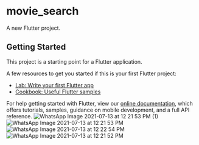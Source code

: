 # movie_search

A new Flutter project.

## Getting Started

This project is a starting point for a Flutter application.

A few resources to get you started if this is your first Flutter project:

- [Lab: Write your first Flutter app](https://flutter.dev/docs/get-started/codelab)
- [Cookbook: Useful Flutter samples](https://flutter.dev/docs/cookbook)

For help getting started with Flutter, view our
[online documentation](https://flutter.dev/docs), which offers tutorials,
samples, guidance on mobile development, and a full API reference.
![WhatsApp Image 2021-07-13 at 12 21 53 PM (1)](https://user-images.githubusercontent.com/55842992/125504567-4efa535e-452a-4f62-89b3-d2ed57f80c7c.jpeg)
![WhatsApp Image 2021-07-13 at 12 21 53 PM](https://user-images.githubusercontent.com/55842992/125504577-44d0470f-ee47-406f-a2ac-06f1a09324b6.jpeg)
![WhatsApp Image 2021-07-13 at 12 22 54 PM](https://user-images.githubusercontent.com/55842992/125504581-5280f249-c6ee-4d9f-a156-3b2fda8d6a08.jpeg)
![WhatsApp Image 2021-07-13 at 12 21 52 PM](https://user-images.githubusercontent.com/55842992/125504587-02fd7a9f-00d4-469c-ae52-1bfec1f19468.jpeg)
